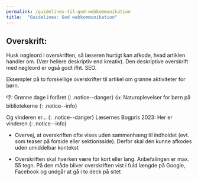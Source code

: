 ```yaml
---
permalink: /guidelines-til-god-webkommunikation
title:  "Guidelines: God webkommunikation"
---
```


## Overskrift: ##

Husk nøgleord i overskriften, så læseren hurtigt kan afkode, hvad artiklen handler om. (Vær hellere deskriptiv end kreativ). Den deskriptive overskrift med nøgleord er også godt ifht. SEO.
  
Eksempler på to forskellige overskrifter til artikel om grønne aktiviteter for børn.

  👎: Grønne dage i foråret
  {: .notice--danger}
  👍: Naturoplevelser for børn på bibliotekerne
  {: .notice--info}

  Og vinderen er…
  {: .notice--danger}
  Læsernes Bogpris 2023: Her er vinderen
  {: .notice--info}

- Overvej, at overskriften ofte vises uden sammenhæng til indholdet (evt. som teaser på forside eller sektionsside). Derfor skal den kunne afkodes uden umiddelbar kontekst

- Overskriften skal hverken være for kort eller lang. Anbefalingen er max. 55 tegn. På den måde bliver overskriften vist i fuld længde på Google, Facebook og undgår at gå i to deck på sitet

